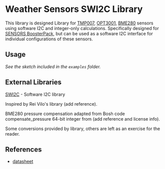 Weather Sensors SWI2C Library
=============================

This library is designed Library for [TMP007][1], [OPT3001][2], [BME280][3] sensors using software I2C and integer-only calculations. Specifically designed for [SENSORS BoosterPack][4], but can be used as a software I2C interface for individual configurations of these sensors.

Usage
-----
*See the sketch included in the `examples` folder.*

External Libraries
------------------
[SWI2C][5] - Software I2C library

Inspired by Rei Vilo's library (add reference).

BME280 pressure compensation adapted from Bosh code compensate_pressure 64-bit integer from (add reference and license info).

Some conversions provided by library, others are left as an exercise for the reader. 

References
----------
+ [datasheet][1]

[1]: https://cdn-shop.adafruit.com/datasheets/tmp007.pdf
[2]: https://www.ti.com/lit/ds/symlink/opt3001.pdf
[3]: https://www.bosch-sensortec.com/media/boschsensortec/downloads/datasheets/bst-bme280-ds002.pdf
[4]: https://www.ti.com/tool/BOOSTXL-SENSORS
[5]: https://github.com/Andy4495/SWI2C
[6]: https://github.com/BoschSensortec/BME280_driver
